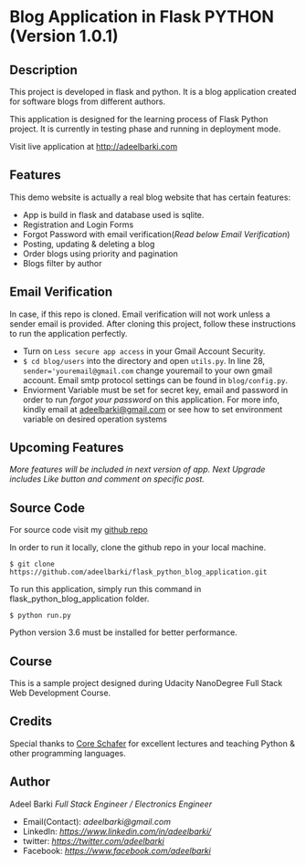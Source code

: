 # Blog Application in Flask PYTHON (Version 1.0.1)

## Description

This project is developed in flask and python. It is a blog application created for software blogs from different authors. 

This application is designed for the learning process of Flask Python project.
It is currently in testing phase and running in deployment mode. 

Visit live application at http://adeelbarki.com

## Features

This demo website is actually a real blog website that has certain features:

* App is build in flask and database used is sqlite. 
* Registration and Login Forms
* Forgot Password with email verification(_Read below Email Verification_)
* Posting, updating & deleting a blog
* Order blogs using priority and pagination
* Blogs filter by author

## Email Verification

In case, if this repo is cloned. Email verification will not work unless a sender email is provided. After cloning this project, follow these instructions to run the application perfectly.

* Turn on `Less secure app access` in your Gmail Account Security.
* `$ cd blog/users` into the directory and open `utils.py`. In line 28, 
`sender='youremail@gmail.com` change youremail to your own gmail account. Email smtp protocol settings can be found in `blog/config.py`.
* Enviorment Variable must be set for secret key, email and password in order to run _forgot your password_ on this application. For more info, kindly email at adeelbarki@gmail.com or see how to set environment variable on desired operation systems


## Upcoming Features

_More features will be included in next version of app._
_Next Upgrade includes Like button and comment on specific post._


## Source Code

For source code visit my [github repo](https://github.com/adeelbarki/flask_python_blog_application)

In order to run it locally, clone the github repo in your local machine.

`$ git clone https://github.com/adeelbarki/flask_python_blog_application.git`

To run this application, simply run this command in flask_python_blog_application folder.

`$ python run.py`

Python version 3.6 must be installed for better performance.

## Course

This is a sample project designed during Udacity NanoDegree Full Stack Web Development Course. 

## Credits

Special thanks to [Core Schafer](https://www.youtube.com/user/schafer5/about) for excellent lectures and teaching Python & other programming languages. 

## Author

Adeel Barki
_Full Stack Engineer / Electronics Engineer_
* Email(Contact): _adeelbarki@gmail.com_
* LinkedIn: _https://www.linkedin.com/in/adeelbarki/_
* twitter: _https://twitter.com/adeelbarki_
* Facebook: _https://www.facebook.com/adeelbarki_






